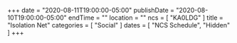 +++
date = "2020-08-11T19:00:00-05:00"
publishDate = "2020-08-10T19:00:00-05:00"
endTime = ""
location = ""
ncs = [ "KA0LDG" ]
title = "Isolation Net"
categories = [ "Social" ]
dates = [ "NCS Schedule", "Hidden" ]
+++

